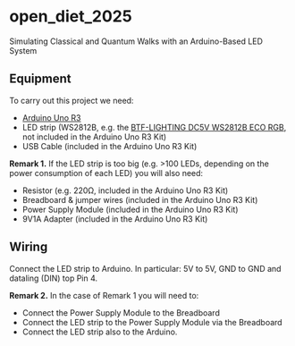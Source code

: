 # open_diet_2025
Simulating Classical and Quantum Walks with an Arduino-Based LED System

## Equipment
To carry out this project we need:
- [Arduino Uno R3](https://docs.arduino.cc/hardware/uno-rev3/)
- LED strip (WS2812B, e.g. the [BTF-LIGHTING DC5V WS2812B ECO RGB](https://www.amazon.it/BTF-LIGHTING-indirizzabili-individualmente-flessibile-controller/dp/B088W62171?th=1), not included in the Arduino Uno R3 Kit)
- USB Cable (included in the Arduino Uno R3 Kit)

**Remark 1.** If the LED strip is too big (e.g. >100 LEDs, depending on the power consumption of each LED) you will also need:
- Resistor (e.g. 220Ω, included in the Arduino Uno R3 Kit)
- Breadboard & jumper wires (included in the Arduino Uno R3 Kit)
- Power Supply Module (included in the Arduino Uno R3 Kit)
- 9V1A Adapter (included in the Arduino Uno R3 Kit)
  
## Wiring
Connect the LED strip to Arduino. In particular: 5V to 5V, GND to GND and dataling (DIN) top Pin 4.

**Remark 2.** In the case of Remark 1 you will need to:
- Connect the Power Supply Module to the Breadboard
- Connect the LED strip to the Power Supply Module via the Breadboard
- Connect the LED strip also to the Arduino.

